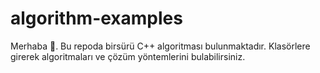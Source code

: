 # algorithm-examples

Merhaba 👋. Bu repoda birsürü C++ algoritması bulunmaktadır. Klasörlere girerek algoritmaları ve çözüm yöntemlerini bulabilirsiniz. 
